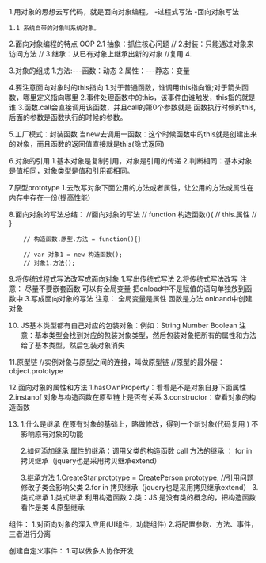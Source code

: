 1.用对象的思想去写代码，就是面向对象编程。
    -过程式写法
    -面向对象写法

    1.1 系统自带的对象叫系统对象。


2.面向对象编程的特点 OOP
    2.1 抽象：抓住核心问题  //
    2.封装：只能通过对象来访问方法 //
    3.继承：从已有对象上继承出新的对象  //复用
    4.
    

3.对象的组成
    1.方法:---函数：动态
    2.属性：---静态：变量

4.要注意面向对象时的this指向
    1.对于普通函数，谁调用this指向谁;对于箭头函数，哪里定义指向哪里
    2.事件处理函数中的this，该事件由谁触发，this指的就是谁
    3.函数.call会直接调用该函数，并且call的第0个参数就是 函数执行时候的this,后面的参数是函数执行的时候的参数。

5.工厂模式：封装函数
    当new去调用一函数：这个时候函数中的this就是创建出来的对象，而且函数的返回值直接就是this(隐式返回)

6.对象的引用
    1.基本对象是复制引用，对象是引用的传递
    2.判断相同：基本对象是值相同，对象类型是值和引用都相同。

7.原型prototype
    1.去改写对象下面公用的方法或者属性，让公用的方法或属性在内存中存在一份(提高性能)

8.面向对象的写法总结：
    //面向对象的写法
        // function 构造函数(){
        //     this.属性
        // }

        // 构造函数.原型.方法 = function(){}

        // var 对象1 = new 构造函数();
        // 对象1.方法();

9.将传统过程式写法改写成面向对象
    1.写出传统式写法
    2.将传统式写法改写 
        注意：
            尽量不要嵌套函数
            可以有全局变量
            把onload中不是赋值的语句单独放到函数中
    3.写成面向对象的写法
        注意：
            全局变量是属性
            函数是方法
            onloand中创建对象

10.
    JS基本类型都有自己对应的包装对象：例如：String Number Boolean
        注意：基本类型会找到对应的包装对象类型，然后包装对象把所有的属性和方法给了基本类型，然后包装对象消失

11.原型链
    //实例对象与原型之间的连接，叫做原型链
    //原型的最外层：object.prototype

12.面向对象的属性和方法
    1.hasOwnProperty：看看是不是对象自身下面属性
    2.instanof   对象与构造函数在原型链上是否有关系
    3.constructor：查看对象的构造函数

13.
    1.什么是继承
       在原有对象的基础上，略做修改，得到一个新对象(代码复用 )
       不影响原有对象的功能

    2.如何添加继承
       属性的继承：调用父类的构造函数 call
       方法的继承 ： for in 拷贝继承（jquery也是采用拷贝继承extend）

    3.继承方法
       1.CreateStar.prototype =  CreatePerson.prototype;  //引用问题  修改子类会影响父类
       2.for in 拷贝继承（jquery也是采用拷贝继承extend）
       3.类式继承
            1.类式继承 利用构造函数 
            2.类：JS 是没有类的概念的，把构造函数看作是类
       4.原型继承


组件：
    1.对面向对象的深入应用(UI组件，功能组件)
    2.将配置参数、方法、事件，三者进行分离

创建自定义事件：
    1.可以做多人协作开发





